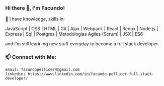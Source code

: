 ### Hi there 👋, I'm Facundo!

🌱 I have knowledge, skills in:

JavaScript | CSS | HTML | Git | Ajax | Webpack | React | Redux | Node.js | Express | Sql | Postgres
| Metodologías Agiles (Scrum) | JSX | ES6

and I'm still learining new stuff everyday to become a full stack developer.

### 📫 Connect with Me:

    email: facundopellicer4@gmail.com
    linkedin: https://www.linkedin.com/in/facundo-pellicer-full-stack-developer/

<!-- - ⚡ Fun fact:  -->
